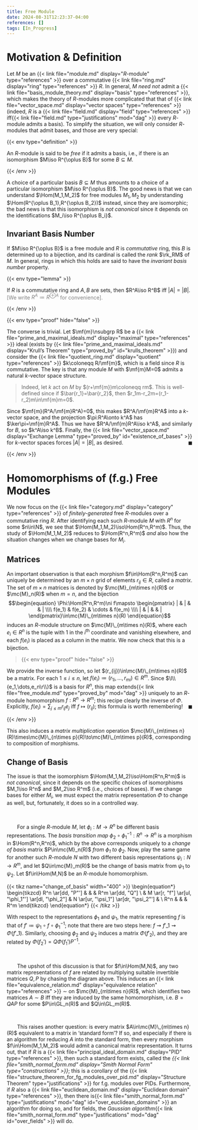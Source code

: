 ```yaml
---
title: Free Module
date: 2024-08-31T12:23:37-04:00
references: []
tags: [In_Progress]
---
```


# Motivation & Definition

Let $M$ be an {{< link file="module.md" display="$R$-module" type="references" >}} over a commutative {{< link file="ring.md" display="ring" type="references" >}} $R$. In general, $M$ *need not* admit a {{< link file="basis_module_theory.md" display="basis" type="references" >}}, which makes the theory of $R$-modules more complicated that that of {{< link file="vector_space.md" display="vector spaces" type="references" >}} (indeed, $R$ is a {{< link file="field.md" display="field" type="references" >}} iff{{< link file="field.md" type="justifications" mod="dag" >}} every $R$-module admits a basis). To simplify the situation, we will only consider $R$-modules that admit bases, and those are very special:

{{< env type="definition" >}}

An $R$-module is said to be *free* if it admits a basis, i.e., if there is an isomorphism $M\iso R^{\oplus B}$ for some $B\subseteq M$.

{{< /env >}}

A choice of a particular basis $B\subseteq M$ thus amounts to a choice of a particular isomorphism $M\iso R^{\oplus B}$. The good news is that we can understand $\Hom(M_1,M_2)$ for free modules $M_1,M_2$ by understanding $\Hom(R^{\oplus B_1},R^{\oplus B_2})$ instead, since they are isomorphic; the bad news is that this isomorphism is *not canonical* since it depends on the identifications $M_i\iso R^{\oplus B_i}$.

<div class="space"></div>

## Invariant Basis Number

If $M\iso R^{\oplus B}$ is a free module and $R$ is *commutative* ring, this $B$ is determined up to a bijection, and its cardinal is called the *rank* $\rk_RM$ of $M$. In general, rings in which this holds are said to have the *invariant basis number* property.

{{< env type="lemma" >}}

If $R$ is a commutative ring and $A,B$ are sets, then $R^A\iso R^B$ iff $|A|=|B|$. <span style="color:gray">[We write $R^A\coloneqq R^{\oplus A}$ for convenience].</span>

{{< /env >}}

{{< env type="proof" hide="false" >}}

The converse is trivial. Let $\mf{m}\nsubgrp R$ be a {{< link file="prime_and_maximal_ideals.md" display="maximal" type="references" >}} ideal (exists by {{< link file="prime_and_maximal_ideals.md" display="Krull’s Theorem" type="proved_by" id="krulls_theorem" >}}) and consider the {{< link file="quotient_ring.md" display="quotient" type="references" >}} $k\coloneqq R/\mf{m}$, which is a field since $R$ is commutative. The key is that any module $M$ with $\mf{m}M=0$ admits a natural $k$-vector space structure.

> Indeed, let $k$ act on $M$ by $(r+\mf{m})m\coloneqq rm$. This is well-defined since if $\bar{r_1}=\bar{r_2}$, then $r_1m-r_2m=(r_1-r_2)m\in\mf{m}m=0$.

Since $\mf{m}(R^A/\mf{m}R^A)=0$, this makes $R^A/\mf{m}R^A$ into a $k$-vector space, and the projection $\pi:R^A\onto k^A$ has $\ker\pi=\mf{m}R^A$. Thus we have $R^A/\mf{m}R^A\iso k^A$, and similarly for $B$, so $k^A\iso k^B$. Finally, the {{< link file="vector_space.md" display="Exchange Lemma" type="proved_by" id="existence_of_bases" >}} for $k$-vector spaces forces $|A|=|B|$, as desired.<span style="float:right;">$\blacksquare$</span>

{{< /env >}}

# Homomorphisms of (f.g.) Free Modules

We now focus on the {{< link file="category.md" display="category" type="references" >}} of *finitely-generated* free $R$-modules over a commutative ring $R$. After identifying each such $R$-module $M$ with $R^n$ for some $n\in\N$, we see that $\Hom(M_1,M_2)\iso\Hom(R^n,R^m)$. Thus, the study of $\Hom(M_1,M_2)$ reduces to $\Hom(R^n,R^m)$ *and* also how the situation changes when we change bases for $M_i$.

<div class="space"></div>

## Matrices

An important observation is that each morphism $f\in\Hom(R^n,R^m)$ can uniquely be determined by an $m\times n$ grid of elements $r_{ij}\in R$, called a *matrix*. The set of $m\times n$ matrices is denoted by $\mc{M}_{m\times n}(R)$ or $\mc{M}_n(R)$ when $m=n$, and the bijection
$$\begin{equation}
    \Phi:\Hom(R^n,R^m)\ni f\mapsto
    \begin{pmatrix}
        | & | & & | \\\\
        f(e_1) & f(e_2) & \cdots & f(e_m) \\\\
        | & | & & |
    \end{pmatrix}\in\mc{M}\_{m\times n}(R)
\end{equation}$$
induces an $R$-module structure on $\mc{M}\_{m\times n}(R)$, where each $e_i\in R^n$ is the tuple with $1$ in the $i^\textrm{th}$ coordinate and vanishing elsewhere, and each $f(e_i)$ is placed as a column in the matrix. We now check that this is a bijection.

>{{< env type="proof" hide="false" >}}

We provide the inverse function, so let $(r_{ij})\in\mc{M}\_{m\times n}(R)$ be a matrix. For each $1\leq i\leq n$, let $f(e_i)\coloneqq(r_{1i},\dots,r_{mi})\in R^m$. Since $\l\\{e_1,\dots,e_n\r\\}$ is a basis for $R^n$, this map extends{{< link file="free_module.md" type="proved_by" mod="dag" >}} uniquely to an $R$-module homomorphism $f:R^n\to R^m$; this recipe clearly the inverse of $\Phi$. Explicitly, $f(e_i)=\sum_{j\leq m}r_{ij}e_j$ iff $f\mapsto(r_{ij})$; this formula is worth remembering!<span style="float:right;">$\blacksquare$</span>

{{< /env >}}

This also induces a *matrix multiplication* operation $\mc{M}\_{m\times n}(R)\times\mc{M}\_{n\times p}(R)\to\mc{M}\_{m\times p}(R)$, corresponding to composition of morphisms.

<div class="space"></div>

<h2 id="change_of_basis">Change of Basis</h2>

The issue is that the isomorphism $\Hom(M_1,M_2)\iso\Hom(R^n,R^m)$ is *not canonical*, since it depends on the specific choices of isomorphisms $M_1\iso R^n$ and $M_2\iso R^m$ (i.e., choices of bases). If we change bases for either $M_i$, we must expect the matrix representation $\Phi$ to change as well, but, fortunately, it does so in a controlled way.

<br>

&emsp;&emsp;For a single $R$-module $M$, let $\phi_i:M\to R^n$ be different basis representations. The *basis transition map* $\phi_2\circ\phi_1^{-1}:R^n\to R^n$ is a morphism in $\Hom(R^n,R^n)$, which by the above corresponds uniquely to a *change of basis* matrix $P\in\mc{M}_n(R)$ *from $\phi_1$ to $\phi_2$*. Now, play the same game for another such $R$-module $N$ with two different basis representations $\psi_i:N\to R^m$, and let $Q\in\mc{M}_m(R)$ be the change of basis matrix from $\psi_1$ to $\psi_2$. Let $f\in\Hom(M,N)$ be an $R$-module homomorphism.

{{< tikz name="change_of_basis" width="400" >}}
\begin{equation*}
    \begin{tikzcd}
        R^n \ar[dd, "P"'] &                                                    &                                        & R^m \ar[dd, "Q"] \\
                          & M \ar[r, "f"] \ar[ul, "\phi_1"'] \ar[dl, "\phi_2"] & N \ar[ur, "\psi_1"] \ar[dr, "\psi_2"'] & \\
        R^n               &                                                    &                                        & R^m
    \end{tikzcd}
\end{equation*}
{{< /tikz >}}

With respect to the representations $\phi_1$ and $\psi_1$, the matrix representing $f$ is that of $f'\coloneqq\psi_1\circ f\circ\phi_1^{-1}$; note that there are two steps here: $f\rightsquigarrow f'\_1\rightsquigarrow\Phi(f'\_1)$. Similarly, choosing $\phi_2$ and $\psi_2$ induces a matrix $\Phi(f'_2)$, and they are related by $\Phi(f_2')=Q\Phi(f_1')P^{-1}$.

<br>

&emsp;&emsp;The upshot of this discussion is that for $f\in\Hom(M,N)$, any two matrix representations of $f$ are related by multiplying suitable invertible matrices $Q,P$ by chasing the diagram above. This induces an {{< link file="equivalence_relation.md" display="equivalence relation" type="references" >}} $\sim$ on $\mc{M}_{m\times n}(R)$, which identifies two matrices $A\sim B$ iff they are induced by the same homomorphism, i.e. $B=QAP$ for some $P\in\GL_n(R)$ and $Q\in\GL_m(R)$.

<br>

&emsp;&emsp;This raises another question: is every matrix $A\in\mc{M}\_{m\times n}(R)$ equivalent to a matrix in ‘standard form’? If so, and especially if there is an algorithm for reducing $A$ into the standard form, then every morphism $f\in\Hom(M_1,M_2)$ would admit a canonical matrix representation. It turns out, that if $R$ is a {{< link file="principal_ideal_domain.md" display="PID" type="references" >}}, then such a standard form exists, called the *{{< link file="smith_normal_form.md" display="Smith Normal Form" type="constructions" >}}*; this is a corollary of the {{< link file="structure_theorem_for_fg_modules_over_pid.md" display="Structure Theorem" type="justifications" >}} for f.g. modules over PIDs. Furthermore, if $R$ also a {{< link file="euclidean_domain.md" display="Euclidean domain" type="references" >}}, then there is{{< link file="smith_normal_form.md" type="justifications" mod="dag" id="over_euclidean_domains" >}} an algorithm for doing so, and for fields, the *Gaussian algorithm*{{< link file="smith_normal_form.md" type="justifications" mod="dag" id="over_fields" >}} will do.
